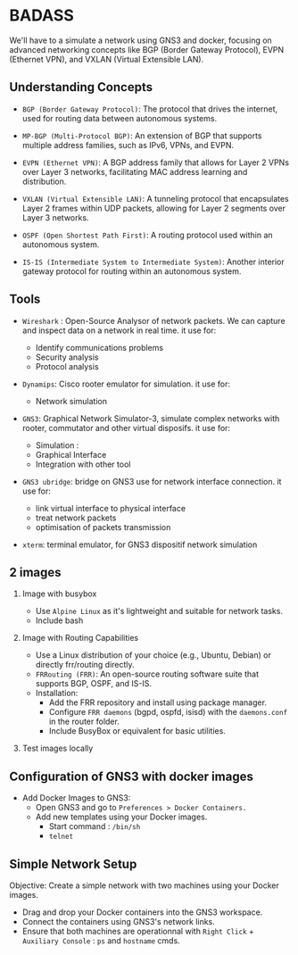 # BADASS

We'll have to a simulate a network using GNS3 and docker, focusing on advanced networking concepts like BGP (Border Gateway Protocol), EVPN (Ethernet VPN), and VXLAN (Virtual Extensible LAN). 

## Understanding Concepts 

- `BGP (Border Gateway Protocol)`: The protocol that drives the internet, used for routing data between autonomous systems.

- `MP-BGP (Multi-Protocol BGP)`: An extension of BGP that supports multiple address families, such as IPv6, VPNs, and EVPN.

- `EVPN (Ethernet VPN)`: A BGP address family that allows for Layer 2 VPNs over Layer 3 networks, facilitating MAC address learning and distribution.

- `VXLAN (Virtual Extensible LAN)`: A tunneling protocol that encapsulates Layer 2 frames within UDP packets, allowing for Layer 2 segments over Layer 3 networks.

- `OSPF (Open Shortest Path First)`: A routing protocol used within an autonomous system.

- `IS-IS (Intermediate System to Intermediate System)`: Another interior gateway protocol for routing within an autonomous system.

## Tools

- `Wireshark` : Open-Source Analysor of network packets. We can capture and inspect data on a network in real time. it use for: 
    - Identify communications problems
    - Security analysis
    - Protocol analysis

- `Dynamips`: Cisco rooter emulator for simulation. it use for:
    - Network simulation

- `GNS3`: Graphical Network Simulator-3, simulate complex networks with rooter, commutator and other virtual disposifs. it use for: 
    - Simulation : 
    - Graphical Interface 
    - Integration with other tool

- `GNS3 ubridge`: bridge on GNS3 use for network interface connection. it use for: 
    - link virtual interface to physical interface
    - treat network packets
    - optimisation of packets transmission

- `xterm`: terminal emulator, for GNS3 dispositif network simulation

## 2 images

1. Image with busybox
    - Use `Alpine Linux` as it's lightweight and suitable for network tasks.
    - Include bash

2. Image with Routing Capabilities
    - Use a Linux distribution of your choice (e.g., Ubuntu, Debian) or directly frr/routing directly.
    - `FRRouting (FRR)`: An open-source routing software suite that supports BGP, OSPF, and IS-IS.
    - Installation:
        - Add the FRR repository and install using package manager.
        - Configure `FRR daemons` (bgpd, ospfd, isisd) with the `daemons.conf` in the router folder.
        - Include BusyBox or equivalent for basic utilities.

3. Test images locally

## Configuration of GNS3 with docker images

- Add Docker Images to GNS3:
    - Open GNS3 and go to `Preferences > Docker Containers.`
    - Add new templates using your Docker images.
        - Start command : `/bin/sh`
        - `telnet`

## Simple Network Setup

Objective: Create a simple network with two machines using your Docker images.

- Drag and drop your Docker containers into the GNS3 workspace.
- Connect the containers using GNS3's network links.
- Ensure that both machines are operationnal with `Right Click` + `Auxiliary Console` : `ps` and `hostname` cmds.


